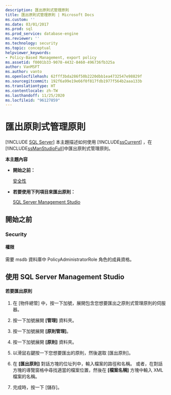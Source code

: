 ```yaml
---
description: 匯出原則式管理原則
title: 匯出原則式管理原則 | Microsoft Docs
ms.custom: ''
ms.date: 03/01/2017
ms.prod: sql
ms.prod_service: database-engine
ms.reviewer: ''
ms.technology: security
ms.topic: conceptual
helpviewer_keywords:
- Policy-Based Management, export policy
ms.assetid: f0001b33-9078-4432-8460-496736fb325a
author: VanMSFT
ms.author: vanto
ms.openlocfilehash: 62fff3bda286f50b2220dbb1ea4732547e98829f
ms.sourcegitcommit: 192f6a99e19e66f0f817fdb1977f564b2aaa133b
ms.translationtype: HT
ms.contentlocale: zh-TW
ms.lasthandoff: 11/25/2020
ms.locfileid: "96127859"
---
```

# <a name="export-a-policy-based-management-policy"></a>匯出原則式管理原則
 [!INCLUDE [SQL Server](../../includes/applies-to-version/sqlserver.md)]
  本主題描述如何使用 [!INCLUDE[ssCurrent](../../includes/sscurrent-md.md)] ，在 [!INCLUDE[ssManStudioFull](../../includes/ssmanstudiofull-md.md)]中匯出原則式管理原則。  
  
 **本主題內容**  
  
-   **開始之前：**  
  
     [安全性](#Security)  
  
-   **若要使用下列項目來匯出原則：**  
  
     [SQL Server Management Studio](#SSMSProcedure)  
  
##  <a name="before-you-begin"></a><a name="BeforeYouBegin"></a> 開始之前  
  
###  <a name="security"></a><a name="Security"></a> Security  
  
####  <a name="permissions"></a><a name="Permissions"></a> 權限  
 需要 msdb 資料庫中 PolicyAdministratorRole 角色的成員資格。  
  
##  <a name="using-sql-server-management-studio"></a><a name="SSMSProcedure"></a> 使用 SQL Server Management Studio  
  
#### <a name="to-export-a-policy"></a>若要匯出原則  
  
1.  在 [物件總管] 中，按一下加號，展開包含您想要匯出之原則式管理原則的伺服器。  
  
2.  按一下加號展開 **[管理]** 資料夾。  
  
3.  按一下加號展開 **[原則管理]**。  
  
4.  按一下加號展開 **[原則]** 資料夾。  
  
5.  以滑鼠右鍵按一下您想要匯出的原則，然後選取 [匯出原則]。  
  
6.  在 **[匯出原則]** 對話方塊的位址列中，輸入檔案的路徑和名稱。 或者，在對話方塊的導覽窗格中尋找適當的檔案位置，然後在 **[檔案名稱]** 方塊中輸入 XML 檔案的名稱。  
  
7.  完成時，按一下 [儲存]。  

